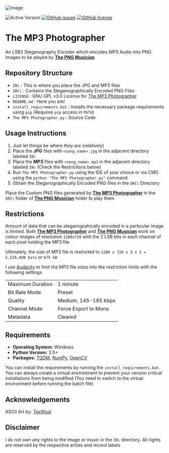 ![image](https://user-images.githubusercontent.com/51400137/183273753-6831695f-6f4e-45d3-84d4-885981a22172.png)

![Active Version](https://img.shields.io/badge/version-v2022.07.19-blue)
[![GitHub issues](https://img.shields.io/github/issues/SagarDevAchar/TheMP3Photographer)](https://github.com/SagarDevAchar/TheMP3Photographer/issues)
[![GitHub license](https://img.shields.io/github/license/SagarDevAchar/TheMP3Photographer)](https://github.com/SagarDevAchar/TheMP3Photographer/blob/main/LICENSE)

<!--
<p align="center">
  <a href="https://github.com/SagarDevAchar/TheMP3Photographer">
    <img align="center" src="https://img.shields.io/badge/version-v2022.07.19-blue" />
  </a>
  <a href="https://github.com/SagarDevAchar/TheMP3Photographer/issues">
    <img align="center" src="https://img.shields.io/github/license/SagarDevAchar/TheMP3Photographer" />
  </a>
  <a href="https://github.com/SagarDevAchar/TheMP3Photographer/blob/main/LICENSE">
    <img align="center" src="https://img.shields.io/github/license/SagarDevAchar/TheMP3Photographer" />
  </a>
</p>
-->

# The MP3 Photographer

An LSB2 Steganography Encoder which encodes MP3 Audio into PNG Images to be played by [**The PNG Musician**](https://github.com/SagarDevAchar/ThePNGMusician)

## Repository Structure

- `IN\` : This is where you place the JPG and MP3 files
- `SRC\` : Contains the Steganographically Encoded PNG Files
- `LICENSE` : GNU GPL v3.0 License for [The MP3 Photographer](https://github.com/SagarDevAchar/TheMP3Photographer)
- `README.md` : Here you are!
- `install_requirements.bat` : Installs the necessary package requirements using `pip` (Requires `pip` access in `PATH`)
- `The MP3 Photographer.py` : Source Code

## Usage Instructions

1. Just let things be where they are (relatively)
1. Place the **JPG** files with `<song_name>.jpg` in the adjacent directory labeled `IN\`
1. Place the **MP3** files with `<song_name>.mp3` in the adjacent directory labeled `IN\` (Check the Restrictions below)
1. Run `The MP3 Photographer.py` using the IDE of your choice or via CMD using the `python "The MP3 Photographer.py"` command
1. Obtain the Steganographically Encoded PNG files in the `SRC\` Directory

Place the Custom PNG files generated by [**The MP3 Photographer**](https://github.com/SagarDevAchar/TheMP3Photographer) in the `SRC\` folder of [**The PNG Musician**](https://github.com/SagarDevAchar/ThePNGMusician) folder to play them
 
## Restrictions

Amount of data that can be steganograhically encoded in a particular image is limited. Both [**The MP3 Photographer**](https://github.com/SagarDevAchar/TheMP3Photographer) and [**The PNG Musician**](https://github.com/SagarDevAchar/ThePNGMusician) work on colour images of resolution `1280x720` with the 2 LSB bits in each channel of each pixel holding the MP3 file

Ultimately, the size of MP3 file is restricted to `1280 x 720 x 3 x 2 = 5,529,600 bits` or `675 kB`

I use [Audacity](https://www.audacityteam.org/) to limit the MP3 file sizes into the restriction limits with the following settings

<table>
  <tr>
    <td>Maximum Duration</td>
    <td>1 minute</td>
  </tr>
  <tr>
    <td>Bit Rate Mode</td>
    <td>Preset</td>
  </tr>
  <tr>
    <td>Quality</td>
    <td>Medium, 145-185 kbps</td>
  </tr>
  <tr>
    <td>Channel Mode</td>
    <td>Force Export to Mono</td>
  </tr>
  <tr>
    <td>Metadata</td>
    <td>Cleared</td>
  </tr>
</table>

## Requirements

- **Operating System:** Windows
- **Python Version:** 3.5+
- **Packages:** [TQDM](https://tqdm.github.io/), [NumPy](https://numpy.org/), [OpenCV](https://opencv.org/)

You can install the requirements by running the `install_requirements.bat`. You can always create a virtual environment to prevent your version critical installations from being modified (You need to switch to the virtual environment before running the batch file)

## Acknowledgements

ASCII Art by: [TextKool](https://textkool.com/en)

## Disclaimer

I do not own any rights to the image or music in the `IN\` directory. All rights are reserved by the respective artists and record labels
